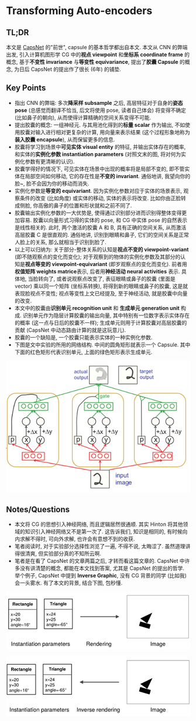 # Transforming Auto-encoders

## TL;DR

本文是 [CapsNet](https://arxiv.org/pdf/1710.09829.pdf) 的"前世", capsule 的基本哲学都出自本文. 本文从 CNN 的弊端出发, 引入计算机图形学 CG 中的**视点 viewpoint** 和**坐标系 coordinate frame** 的概念, 基于**不变性 invariance** 与**等变性 equivariance**, 提出了**胶囊 Capsule** 的概念, 为日后 CapsNet 的提出作了很长 \(6年\) 的铺垫.

## Key Points

* 指出 CNN 的弊端: 多次**降采样 subsample** 之后, 高层特征对于自身的**姿态 pose** \(总感觉而翻译不恰当, 后文将使用 pose, 读者自己体会\) 将变得不确定 \(比如鼻子的朝向\), 从而使得计算精确的空间关系变得不可能.
* 提出胶囊的概念: 一组神经元. 与其用池化得到的**标量 scalar** 作为输出, 不如使用胶囊对输入进行相对更复杂的计算, 用向量来表示结果 \(这个过程形象地称为**装入胶囊 encapsule**\), 从而保留更多的信息.
* 胶囊将学习到场景中**可见实体 visual entity** 的特征, 并输出实体存在的概率, 和实体的**实例化参数 instantiation parameters** \(对照文末的图, 将对何为实例化参数有更清晰的认识\).
* 胶囊学得好的情况下, 可见实体在场景中出现的概率将是局部不变的, 即不管实体在局部空间如何移动, 它的存在性是**不变的 invariant**. 通俗地讲, 我望向你的脸~, 脸不会因为你的移动而消失.
* 实例化参数是**等变的 equivariant**. 因为实例化参数对应于实体的场景表示, 观察条件的改变 \(比如角度\) 或实体的移动, 实体的表示将改变. 比如你由正脸转成侧脸, 你高傲的鼻子的位置和形状就和之前不同了.
* 胶囊输出实例化参数的一大优势是, 使得通过识别部分进而识别得整体变得更加容易. 胶囊以向量形式习得的实体的 pose, 和 CG 中实体 pose 的自然表示是线性相关的. 此时, 两个激活的胶囊 A 和 B, 具有正确的空间关系, 从而激活高层胶囊 C 是很直观的. 通俗地讲, 识别到眼睛和鼻子, 它们的空间关系是正常人脸上的关系, 那么就相当于识别到脸了.
* 以上可以归纳为: 关于部分-整体关系的认知是**视点不变的 viewpoint-variant** \(即不随观察点的变化而变化\); 对于观察到的物体的实例化参数及其部分的认知是**视点等变的 viewpoint-equivariant** \(即岁观察点的变化而变化\). 前者用**权值矩阵 weights matrice**表示, 后者用**神经活动 neural activities** 表示. 具体地, 当脸转向了, 或者说观察点改变了, 表征眼睛或鼻子的胶囊 \(里面是 vector\) 乘以同一个矩阵 \(坐标系转换\), 将得到新的眼睛或鼻子的胶囊, 这是就表现脸视点不变性; 视点等变性上文已经提及, 至于神经活动, 就是胶囊中向量的改变.
* 本文中的胶囊由**识别单元 recognition unit** 和 **生成单元 generation unit** 构成. 识别单元作为隐层计算胶囊的输出向量, 其中特别有一位数字表示实体存在的概率 \(这一点与日后的胶囊不一样\); 生成单元则用于计算胶囊对高层胶囊的贡献 \(CapsNet 中动态路由计算的就是这玩意儿\).
* 胶囊的一个缺陷是, 一个胶囊只能表示实体的一种实例化参数.
* 下图是文中实验的所用的网络结构. 中间的圆角矩形就表示一个 Capsule. 其中下面的红色矩形代表识别单元, 上面的绿色矩形表示生成单元.

![transforming\_ae.png](../../.gitbook/assets/transforming_ae.png)

## Notes/Questions

* 本文将 CG 的思想引入神经网络, 而且逻辑居然很通顺. 其实 Hinton 将其他领域的知识引入神经网络又不是第一次了. 这告诉我们, 知识是相同的, 有时候向内求解不得时, 可向外求解, 也许会有意想不到的收获.
* 笔者阅读时, 对于实验部分选择性浏览了一遍, 不得不说, 太晦涩了. 虽然道理讲得很清爽, 但实验部分真的不知所云啊.
* 笔者是在看了 CapsNet 的文章两篇之后, 才转而看这篇文章的. CapsNet 中许多没有讲清楚的概念, 都能在本文找到答案, 尤其是 CapsNet 的提出的哲学. 举个例子, CapsNet 中提到 **Inverse Graphic**, 没有 CG 背景的同学 \(比如我\) 会一头雾水. 有了本文的背景, 结合下图, 包秒懂.

![cg\_rendering.png](../../.gitbook/assets/cg_rendering.png)

![cg\_inverse\_rendering.png](../../.gitbook/assets/cg_inverse_rendering.png)

